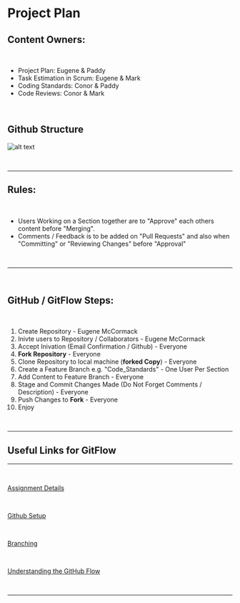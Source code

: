# Project Plan

## Content Owners:

<br>

* Project Plan: Eugene & Paddy
* Task Estimation in Scrum: Eugene & Mark
* Coding Standards: Conor & Paddy
* Code Reviews: Conor & Mark

<br>

## Github Structure

![alt text](https://i.imgur.com/AKUcNWc.png)

<br>

---
## Rules:

<br>

* Users Working on a Section together are to "Approve" each others content before "Merging".
* Comments / Feedback is to be added on "Pull Requests" and also when "Committing" or "Reviewing Changes" before "Approval"


<br>

---

<br>

## GitHub / GitFlow Steps:

<br>

1. Create Repository - Eugene McCormack
2. Inivte users to Repository / Collaborators - Eugene McCormack
3. Accept Inivation (Email Confirmation / Github) - Everyone
4. **Fork Repository** - Everyone
5. Clone Repository to local machine (**forked Copy**) - Everyone
6. Create a Feature Branch e.g. "Code_Standards" - One User Per Section
7. Add Content to Feature Branch - Everyone
8. Stage and Commit Changes Made (Do Not Forget Comments / Description) - Everyone
9. Push Changes to **Fork** - Everyone
10. Enjoy

<br>

---

## Useful Links for GitFlow
---

<br>

[Assignment Details](https://1drv.ms/w/s!Ap4JPbfie2zTg7I12fy6V3s3fmqqVw?e=MxFjr1)

<br>

[Github Setup](https://github.com/neiloconnor/git-flow-exercise/blob/master/walkthrough/1-setup.md)

<br>

[Branching](https://github.com/neiloconnor/git-flow-exercise/blob/master/walkthrough/2-feature-branches.md)

<br>

[Understanding the GitHub Flow](https://guides.github.com/introduction/flow/)

<br>

---




